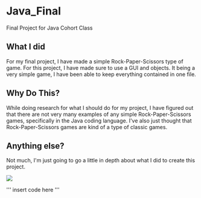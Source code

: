 # Java_Final
Final Project for Java Cohort Class

## What I did
For my final project, I have made a simple Rock-Paper-Scissors type of game. For this project, I have made sure to use a GUI and objects. It being a very simple game, I have been able to keep everything contained in one file.
 
 ## Why Do This?
 While doing research for what I should do for my project, I have figured out that there are not very many examples of any simple Rock-Paper-Scissors games, specifically in the Java coding language. I've also just thought that Rock-Paper-Scissors games are kind of a type of classic games.
 
 ## Anything else?
 Not much, I'm just going to go a little in depth about what I did to create this project.
 
 



<img src="filename.png"/>

'''
insert code here
'''
